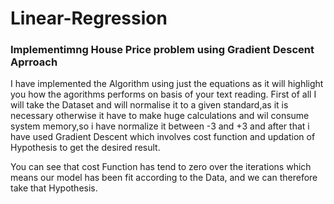 # Linear-Regression
### Implementimng House Price problem using Gradient Descent Aprroach

I have implemented the Algorithm using just the equations as it will highlight you how the agorithms performs on basis of your text reading.
First of all I will take the Dataset and will normalise it to a given standard,as it is necessary otherwise it have to make huge calculations and wil consume system memory,so i have normalize it between -3 and +3 and after that i have used Gradient Descent which involves cost function and updation of Hypothesis to get the desired result.

You can see that cost Function has tend to zero over the iterations which means our model has been fit according to the Data, and we can therefore take that Hypothesis.
